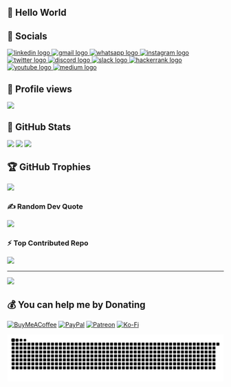 ## 👋  Hello World 


## 🔗 Socials 
<div align="left">
  <a href="https://www.linkedin.com/in/karanshukl" target="_blank">
  <img src="https://raw.githubusercontent.com/maurodesouza/profile-readme-generator/master/src/assets/icons/social/linkedin/default.svg" width="52" height="40" alt="linkedin logo" />
  </a>

  <a href="mailto:karanshukl143@gmail.com" target="_blank">
    <img src="https://raw.githubusercontent.com/maurodesouza/profile-readme-generator/master/src/assets/icons/social/gmail/default.svg" width="52" height="40" alt="gmail logo" />
  </a>

  <a href="https://wa.me/917906372697" target="_blank">
    <img src="https://raw.githubusercontent.com/maurodesouza/profile-readme-generator/master/src/assets/icons/social/whatsapp/default.svg" width="52" height="40" alt="whatsapp logo" />
  </a>

  <a href="https://www.instagram.com/karan_shukl143" target="_blank">
    <img src="https://raw.githubusercontent.com/maurodesouza/profile-readme-generator/master/src/assets/icons/social/instagram/default.svg" width="52" height="40" alt="instagram logo" />
  </a>

  <a href="https://twitter.com/KaranShukl7680" target="_blank">
    <img src="https://raw.githubusercontent.com/maurodesouza/profile-readme-generator/master/src/assets/icons/social/twitter/default.svg" width="52" height="40" alt="twitter logo" />
  </a>

  <a href="https://discordapp.com/users/your_discord_id" target="_blank">
    <img src="https://raw.githubusercontent.com/maurodesouza/profile-readme-generator/master/src/assets/icons/social/discord/default.svg" width="52" height="40" alt="discord logo" />
  </a>

  <a href="https://slack.com/your_workspace" target="_blank">
    <img src="https://raw.githubusercontent.com/maurodesouza/profile-readme-generator/master/src/assets/icons/social/slack/default.svg" width="52" height="40" alt="slack logo" />
  </a>

  <a href="https://www.hackerrank.com/karanshukl143" target="_blank">
    <img src="https://raw.githubusercontent.com/maurodesouza/profile-readme-generator/master/src/assets/icons/social/hackerrank/default.svg" width="52" height="40" alt="hackerrank logo" />
  </a>

  <a href="https://www.youtube.com/@" target="_blank">
    <img src="https://raw.githubusercontent.com/maurodesouza/profile-readme-generator/master/src/assets/icons/social/youtube/default.svg" width="52" height="40" alt="youtube logo" />
  </a>

  <a href="https://medium.com/@your_username" target="_blank">
    <img src="https://raw.githubusercontent.com/maurodesouza/profile-readme-generator/master/src/assets/icons/social/medium/default.svg" width="52" height="40" alt="medium logo" />
  </a>
</div>

## 🚦 Profile views 
<img align="Left" src="https://profile-counter.glitch.me/Karan Shukla/count.svg?"  /> <br>


## 🎯 GitHub Stats
![](https://github-readme-stats.vercel.app/api?username=Karanshukl&theme=aura&hide_border=false&include_all_commits=false&count_private=true)
![](https://nirzak-streak-stats.vercel.app/?user=Karanshukl&theme=aura&hide_border=false)
![](https://github-readme-stats.vercel.app/api/top-langs/?username=Karanshukl&theme=aura&hide_border=false&include_all_commits=false&count_private=true&layout=compact)

## 🏆 GitHub Trophies
![](https://github-profile-trophy.vercel.app/?username=Karanshukl&theme=aura&no-frame=false&no-bg=true&margin-w=4)

### ✍️ Random Dev Quote
![](https://quotes-github-readme.vercel.app/api?type=horizontal&theme=tokyonight)

### ⚡ Top Contributed Repo
![](https://github-contributor-stats.vercel.app/api?username=Karanshukl&limit=5&theme=aura&combine_all_yearly_contributions=true)

---
[![](https://visitcount.itsvg.in/api?id=Karanshukla&icon=0&color=2)](https://visitcount.itsvg.in)


## 💰 You can help me by Donating
  [![BuyMeACoffee](https://img.shields.io/badge/Buy%20Me%20a%20Coffee-ffdd00?style=for-the-badge&logo=buy-me-a-coffee&logoColor=black)](https://buymeacoffee.com/Karanshukl) 
  [![PayPal](https://img.shields.io/badge/PayPal-00457C?style=for-the-badge&logo=paypal&logoColor=white)](https://paypal.me/karanshukl) 
  [![Patreon](https://img.shields.io/badge/Patreon-F96854?style=for-the-badge&logo=patreon&logoColor=white)](https://patreon.com/Karanshukl) 
  [![Ko-Fi](https://img.shields.io/badge/Ko--fi-F16061?style=for-the-badge&logo=ko-fi&logoColor=white)](https://ko-fi.com/Karanshukl) 





![Snake animation](https://raw.githubusercontent.com/Karanshukl/Karanshukl/output/github-snake-dark.svg)
<!-- <img alt="github-snake" src="https://raw.githubusercontent.com/Karanshukl/Karanshukl/output/github-snake.svg" /> -->


  
